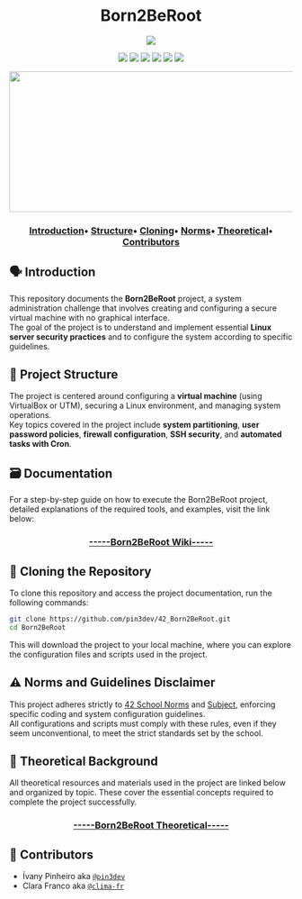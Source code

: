 <h1 align="center">Born2BeRoot </h1>
<p align="center"> <img src="https://img.shields.io/badge/100-125-gray?style=for-the-badge&logo=42&logoColor=gray&labelColor=green"/></p>

<p align="center"> 
  <img src="https://img.shields.io/badge/Virtualization-blue?style=for-the-badge&labelColor=blue&link=https%3A%2F%2Fgithub.com%2Fpin3dev%2F42_Cursus%2Ftree%2Fmain%2Flibrary%2F%2301-Born2BRoot"/>
  <img src="https://img.shields.io/badge/Partitioning-blue?style=for-the-badge&labelColor=blue&link=https%3A%2F%2Fgithub.com%2Fpin3dev%2F42_Cursus%2Ftree%2Fmain%2Flibrary%2F%2301-Born2BRoot"/>
  <img src="https://img.shields.io/badge/Password_Policy-blue?style=for-the-badge&labelColor=blue&link=https%3A%2F%2Fgithub.com%2Fpin3dev%2F42_Cursus%2Ftree%2Fmain%2Flibrary%2F%2301-Born2BRoot"/>
  <img src="https://img.shields.io/badge/SSH-blue?style=for-the-badge&labelColor=blue&link=https%3A%2F%2Fgithub.com%2Fpin3dev%2F42_Cursus%2Ftree%2Fmain%2Flibrary%2F%2301-Born2BRoot"/>
  <img src="https://img.shields.io/badge/Automation-blue?style=for-the-badge&labelColor=blue&link=https%3A%2F%2Fgithub.com%2Fpin3dev%2F42_Cursus%2Ftree%2Fmain%2Flibrary%2F%2301-Born2BRoot"/>
  <img src="https://img.shields.io/badge/Firewall-blue?style=for-the-badge&labelColor=blue&link=https%3A%2F%2Fgithub.com%2Fpin3dev%2F42_Cursus%2Ftree%2Fmain%2Flibrary%2F%2301-Born2BRoot"/>
</p>

 <p align="center">
  <img src="https://files.gitbook.com/v0/b/gitbook-x-prod.appspot.com/o/spaces%2FrGPbW3XCn3Kl2phAAgvE%2Fuploads%2FwLr7nj7npMRk4E5XxdBd%2Fezgif-2-9d327d2a00.gif?alt=media&token=14d949a6-1638-4aff-abcc-2da7a848bcd5" width="600" height="250" />

<h3>
  <p align="center"> 
    <a href="https://github.com/pin3dev/42_Born2BeRoot/#introduction">Introduction</a>• 
    <a href="https://github.com/pin3dev/42_Born2BeRoot/#project-structure">Structure</a>• 
    <a href="https://github.com/pin3dev/42_Born2BeRoot/#cloning-the-repository">Cloning</a>• 
    <a href="https://github.com/pin3dev/42_Born2BeRoot/#norms-and-guidelines-disclaimer">Norms</a>• 
    <a href="https://github.com/pin3dev/42_Born2BeRoot/#theoretical-background">Theoretical</a>• 
    <a href="https://github.com/pin3dev/42_Born2BeRoot/#contributors">Contributors</a>
  </p>
</h3>

## 🗣️ Introduction

This repository documents the **Born2BeRoot** project, a system administration challenge that involves creating and configuring a secure virtual machine with no graphical interface.  
The goal of the project is to understand and implement essential **Linux server security practices** and to configure the system according to specific guidelines.  

## 🧬 Project Structure

The project is centered around configuring a **virtual machine** (using VirtualBox or UTM), securing a Linux environment, and managing system operations.  
Key topics covered in the project include **system partitioning**, **user password policies**, **firewall configuration**, **SSH security**, and **automated tasks with Cron**.

## 🗃️ Documentation

For a step-by-step guide on how to execute the Born2BeRoot project, detailed explanations of the required tools, and examples, visit the link below:
<h3 align="center"><a href="https://github.com/pin3dev/42_Born2BeRoot/wiki">-----Born2BeRoot Wiki-----</a></h3>

## 🫥 Cloning the Repository

To clone this repository and access the project documentation, run the following commands:

```bash
git clone https://github.com/pin3dev/42_Born2BeRoot.git
cd Born2BeRoot
```
This will download the project to your local machine, where you can explore the configuration files and scripts used in the project.

<!-- ## 🕹️ Execution and Configuration

### Virtual Machine Setup

The project is developed in **VirtualBox**, where you will set up a Linux distribution (Debian-based or CentOS).  
Follow the **Born2BeRoot subject** to configure your virtual machine with the appropriate security settings. 

### Configuration Overview

The key system configurations required for the project include:

- **Partitioning** using **LVM** (Logical Volume Manager).
- Implementing **password policies** to enforce strong credentials.
- Setting up and securing **SSH** access.
- Configuring **UFW** (Uncomplicated Firewall) or **FirewallD** for added security.
- Setting up **Cron jobs** to automate routine tasks.

## 🕹️ Usage Examples

After configuring the virtual machine, use the following to test and run the project:

1. Access the machine via SSH:
    ```bash
    ssh user@yourserverip
    ```

2. Check system logs, monitor activity, and manage security features as per the project requirements.

3. To ensure your setup is correct, you can run security checks using built-in Linux tools or external utilities as outlined in the tutorial.-->

## ⚠️ Norms and Guidelines Disclaimer

This project adheres strictly to [42 School Norms](https://github.com/pin3dev/42_Cursus/blob/b9cd0fe844ddb441d0b3efb98abcee92aee49535/assets/General/norme.en.pdf) and [Subject](https://github.com/pin3dev/42_Cursus/blob/4b2e9de9dfc1099a304bd0f972024b7afbdc2fbe/assets/Born2BeRoot/Rdm/born2beroot_en.subject.pdf), enforcing specific coding and system configuration guidelines.  
All configurations and scripts must comply with these rules, even if they seem unconventional, to meet the strict standards set by the school.

## 📖 Theoretical Background

All theoretical resources and materials used in the project are linked below and organized by topic. These cover the essential concepts required to complete the project successfully.  
<h3 align="center"><a href="https://github.com/pin3dev/42_Cursus/tree/main/library/#01-Born2BRoot">-----Born2BeRoot Theoretical-----</a></h3>

## 👥 Contributors

* Ívany Pinheiro aka [`@pin3dev`](https://github.com/pin3dev)
* Clara Franco aka [`@clima-fr`](https://github.com/clima-fr)
